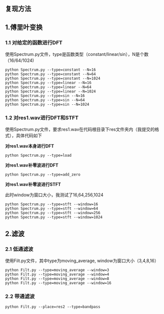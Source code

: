 ## 复现方法

## 1.傅里叶变换

### 1.1 对给定的函数进行DFT

使用Spectrum.py文件，type是函数类型（constant/linear/sin），N是个数（16/64/1024)

```shell
python Spectrum.py --type=constant --N=16
python Spectrum.py --type=constant --N=64
python Spectrum.py --type=constant --N=1024
python Spectrum.py --type=linear --N=16
python Spectrum.py --type=linear --N=64
python Spectrum.py --type=linear --N=1024
python Spectrum.py --type=sin --N=16
python Spectrum.py --type=sin --N=64
python Spectrum.py --type=sin --N=1024
```

### 1.2 对res1.wav进行DFT和STFT

使用Spectrum.py文件，要求res1.wav在代码根目录下res文件夹内（我提交的格式），具体代码如下

**对res1.wav本身进行DFT**

```shell
python Spectrum.py --type=load
```

**对res1.wav补零波进行DFT**

```shell
python Spectrum.py --type=add_zero
```

**对res1.wav补零波进行STFT**

此时window为窗口大小，我测试了16,64,256,1024

```shell
python Spectrum.py --type=stft --window=16
python Spectrum.py --type=stft --window=64
python Spectrum.py --type=stft --window=256
python Spectrum.py --type=stft --window=1024
```

## 2.滤波

### 2.1 低通滤波

使用Filt.py文件，其中type为moving_average, window为窗口大小（3,4,8,16）

```shell
python Filt.py --type=moving_average --window=3
python Filt.py --type=moving_average --window=4
python Filt.py --type=moving_average --window=8
python Filt.py --type=moving_average --window=16
```

### 2.2 带通滤波

```shell
python Filt.py --place=res2 --type=bandpass
```

